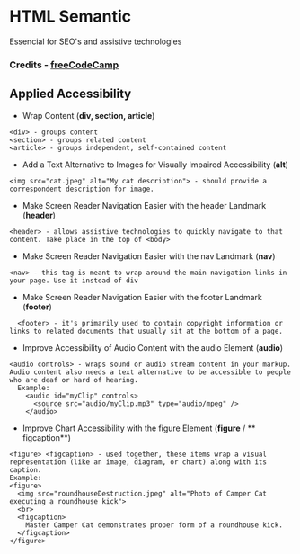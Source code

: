 # HTML Semantic
Essencial for SEO's and assistive technologies
### Credits - [freeCodeCamp](https://www.freecodecamp.org/)

## Applied Accessibility

*  Wrap Content (**div, section, article**)

```
<div> - groups content
<section> - groups related content
<article> - groups independent, self-contained content
```

* Add a Text Alternative to Images for Visually Impaired Accessibility (**alt**)
```
<img src="cat.jpeg" alt="My cat description"> - should provide a correspondent description for image. 
```

* Make Screen Reader Navigation Easier with the header Landmark (**header**)
```
<header> - allows assistive technologies to quickly navigate to that content. Take place in the top of <body>
```

* Make Screen Reader Navigation Easier with the nav Landmark (**nav**)
```
<nav> - this tag is meant to wrap around the main navigation links in your page. Use it instead of div
```

* Make Screen Reader Navigation Easier with the footer Landmark (**footer**)
```
  <footer> - it's primarily used to contain copyright information or links to related documents that usually sit at the bottom of a page.
```

* Improve Accessibility of Audio Content with the audio Element (**audio**)
```
<audio controls> - wraps sound or audio stream content in your markup. Audio content also needs a text alternative to be accessible to people who are deaf or hard of hearing. 
  Example:
    <audio id="myClip" controls>
      <source src="audio/myClip.mp3" type="audio/mpeg" />
    </audio>
```

* Improve Chart Accessibility with the figure Element (**figure** / ** figcaption**)
```
<figure> <figcaption> - used together, these items wrap a visual representation (like an image, diagram, or chart) along with its caption. 
Example:
<figure>
  <img src="roundhouseDestruction.jpeg" alt="Photo of Camper Cat executing a roundhouse kick">
  <br>
  <figcaption>
    Master Camper Cat demonstrates proper form of a roundhouse kick.
  </figcaption>
</figure>
```